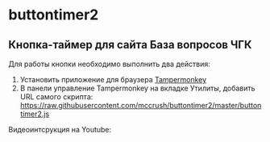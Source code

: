 # buttontimer2
Кнопка-таймер для сайта База вопросов ЧГК
---

Для  работы кнопки необходимо выполнить два действия:
1. Установить приложение для браузера [Tampermonkey](https://www.tampermonkey.net/)
2. В панели управление Tampermonkey на вкладке Утилиты, добавить URL самого скрипта:  https://raw.githubusercontent.com/mccrush/buttontimer2/master/buttontimer2.js

Видеоинтсрукция на Youtube:




